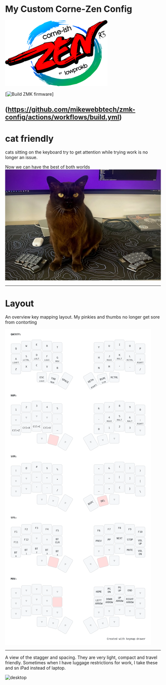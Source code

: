 # My Custom Corne-Zen Config
![](img/Zen_R3.png)

[![Build ZMK firmware](https://github.com/mikewebbtech/zmk-config/actions/workflows/build.yml/badge.svg)]

(https://github.com/mikewebbtech/zmk-config/actions/workflows/build.yml)
---
# cat friendly
cats sitting on the keyboard try to get attention while trying work is no longer an issue.

Now we can have the best of both worlds
![kitty keeb](img/KittyKeeb.jpeg)

---
# Layout
An overview key mapping layout. My pinkies and thumbs no longer get sore from contorting

![keymap](img/my_keymap.png)

---
A view of the stagger and spacing.  They are very light, compact and travel friendly.  Sometimes when I have luggage restrictions for work, I take these and sn iPad instead of laptop.

![desktop](img/desktop.jpg)
